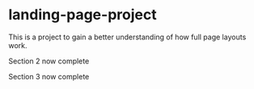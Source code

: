 # landing-page-project

This is a project to gain a better understanding of how full page layouts work.

Section 2 now complete

Section 3 now complete